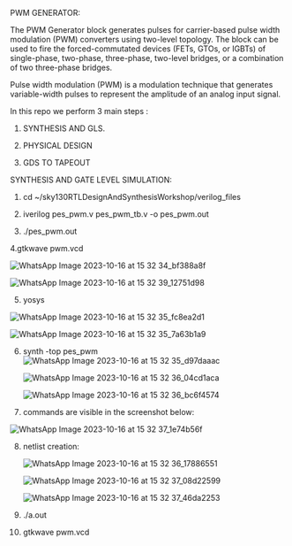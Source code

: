 PWM GENERATOR:

The PWM Generator block generates pulses for carrier-based pulse width modulation (PWM) converters using two-level topology. The block can be used to fire the forced-commutated devices (FETs, GTOs, or IGBTs) of single-phase, two-phase, three-phase, two-level bridges, or a combination of two three-phase bridges.


Pulse width modulation (PWM) is a modulation technique that generates variable-width pulses to represent the amplitude of an analog input signal.



In this repo we perform 3 main steps :

1. SYNTHESIS AND GLS.
   
2. PHYSICAL DESIGN
   
3. GDS TO TAPEOUT


SYNTHESIS AND GATE LEVEL SIMULATION:

1.  cd ~/sky130RTLDesignAndSynthesisWorkshop/verilog_files

2.  iverilog pes_pwm.v pes_pwm_tb.v -o pes_pwm.out

3.  ./pes_pwm.out 

4.gtkwave pwm.vcd


![WhatsApp Image 2023-10-16 at 15 32 34_bf388a8f](https://github.com/ughdeiek/PWM-Generator/assets/142580251/bdadba7f-1782-4e77-8ea0-d75612172eaa)


![WhatsApp Image 2023-10-16 at 15 32 39_12751d98](https://github.com/ughdeiek/PWM-Generator/assets/142580251/9cbfe210-ae20-4d07-b312-07d76c797aaf)




5. yosys


 ![WhatsApp Image 2023-10-16 at 15 32 35_fc8ea2d1](https://github.com/ughdeiek/PWM-Generator/assets/142580251/281858f8-a4a4-4b3c-976e-6221fc668087)


 ![WhatsApp Image 2023-10-16 at 15 32 35_7a63b1a9](https://github.com/ughdeiek/PWM-Generator/assets/142580251/2b68ced2-97af-4f71-aca5-dab73ea1dd36)

 6. synth -top pes_pwm
    ![WhatsApp Image 2023-10-16 at 15 32 35_d97daaac](https://github.com/ughdeiek/PWM-Generator/assets/142580251/3c86834d-ac5a-4dbc-8d62-899cd668de43)
 
    ![WhatsApp Image 2023-10-16 at 15 32 36_04cd1aca](https://github.com/ughdeiek/PWM-Generator/assets/142580251/1d65b5fd-c749-487e-ab3c-aa4a4c5a81c9)


    ![WhatsApp Image 2023-10-16 at 15 32 36_bc6f4574](https://github.com/ughdeiek/PWM-Generator/assets/142580251/e57a00cb-a5d1-4b38-8054-43382f693d28)

  

  7. commands are visible in the screenshot below:

  ![WhatsApp Image 2023-10-16 at 15 32 37_1e74b56f](https://github.com/ughdeiek/PWM-Generator/assets/142580251/b0ed8f22-6625-486c-a9b3-4ed7288b7666)

  
  8. netlist creation:

     ![WhatsApp Image 2023-10-16 at 15 32 36_17886551](https://github.com/ughdeiek/PWM-Generator/assets/142580251/e729998d-8367-4021-8002-b085106ab469)


     ![WhatsApp Image 2023-10-16 at 15 32 37_08d22599](https://github.com/ughdeiek/PWM-Generator/assets/142580251/6c06e032-7c0a-4924-996f-46c6aca2e81d)



   
     ![WhatsApp Image 2023-10-16 at 15 32 37_46da2253](https://github.com/ughdeiek/PWM-Generator/assets/142580251/fb377a54-ce72-445c-81f1-21cc4f776043)
 



  10.  ./a.out




  11. gtkwave pwm.vcd

     
